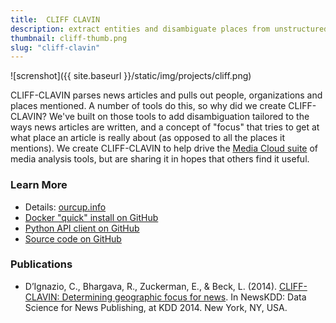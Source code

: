 ```yaml
---
title:  CLIFF CLAVIN
description: extract entities and disambiguate places from unstructured text
thumbnail: cliff-thumb.png
slug: "cliff-clavin"
---
```


![screnshot]({{ site.baseurl }}/static/img/projects/cliff.png)

CLIFF-CLAVIN parses news articles and pulls out people, organizations and places mentioned. A number of tools do this, so why did we create CLIFF-CLAVIN? We've built on those tools to add disambiguation tailored to the ways news articles are written, and a concept of "focus" that tries to get at what place an article is really about (as opposed to all the places it mentions). We create CLIFF-CLAVIN to help drive the [Media Cloud suite](https://mediacloud.org/) of media analysis tools, but are sharing it in hopes that others find it useful.

### Learn More

* Details: [ourcup.info](http://cliff.mediacloud.org)
* [Docker "quick" install on GitHub](https://github.com/mitmedialab/cliff-docker)
* [Python API client on GitHub](https://pypi.org/project/mediacloud-cliff/)
* [Source code on GitHub](https://github.com/mediacloud/cliff-annotator)

### Publications

* D’Ignazio, C., Bhargava, R., Zuckerman, E., & Beck, L. (2014). [CLIFF-CLAVIN: Determining geographic focus for news](http://agava.ijs.si/~blazf/NewsKDD2014/submissions/newskdd2014_submission_10.pdf). In NewsKDD: Data Science for News Publishing, at KDD 2014. New York, NY, USA.
